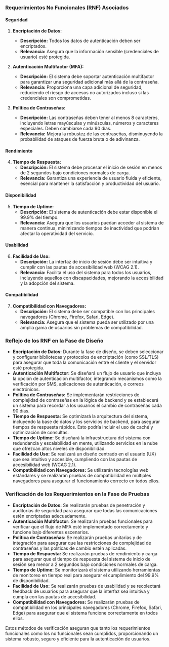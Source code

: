 ### Requerimientos No Funcionales (RNF) Asociados

#### Seguridad

1. **Encriptación de Datos:**
   - **Descripción:** Todos los datos de autenticación deben ser encriptados.
   - **Relevancia:** Asegura que la información sensible (credenciales de usuario) esté protegida.

2. **Autenticación Multifactor (MFA):**
   - **Descripción:** El sistema debe soportar autenticación multifactor para garantizar una seguridad adicional más allá de la contraseña.
   - **Relevancia:** Proporciona una capa adicional de seguridad, reduciendo el riesgo de accesos no autorizados incluso si las credenciales son comprometidas.

3. **Política de Contraseñas:**
   - **Descripción:** Las contraseñas deben tener al menos 8 caracteres, incluyendo letras mayúsculas y minúsculas, números y caracteres especiales. Deben cambiarse cada 90 días.
   - **Relevancia:** Mejora la robustez de las contraseñas, disminuyendo la probabilidad de ataques de fuerza bruta o de adivinanza.

#### Rendimiento

4. **Tiempo de Respuesta:**
   - **Descripción:** El sistema debe procesar el inicio de sesión en menos de 2 segundos bajo condiciones normales de carga.
   - **Relevancia:** Garantiza una experiencia de usuario fluida y eficiente, esencial para mantener la satisfacción y productividad del usuario.

#### Disponibilidad

5. **Tiempo de Uptime:**
   - **Descripción:** El sistema de autenticación debe estar disponible el 99.9% del tiempo.
   - **Relevancia:** Asegura que los usuarios puedan acceder al sistema de manera continua, minimizando tiempos de inactividad que podrían afectar la operatividad del servicio.

#### Usabilidad

6. **Facilidad de Uso:**
   - **Descripción:** La interfaz de inicio de sesión debe ser intuitiva y cumplir con las pautas de accesibilidad web (WCAG 2.1).
   - **Relevancia:** Facilita el uso del sistema para todos los usuarios, incluyendo aquellos con discapacidades, mejorando la accesibilidad y la adopción del sistema.

#### Compatibilidad

7. **Compatibilidad con Navegadores:**
   - **Descripción:** El sistema debe ser compatible con los principales navegadores (Chrome, Firefox, Safari, Edge).
   - **Relevancia:** Asegura que el sistema pueda ser utilizado por una amplia gama de usuarios sin problemas de compatibilidad.

### Reflejo de los RNF en la Fase de Diseño

- **Encriptación de Datos:** Durante la fase de diseño, se deben seleccionar y configurar bibliotecas y protocolos de encriptación (como SSL/TLS) para asegurar que toda la comunicación entre el cliente y el servidor esté protegida.
- **Autenticación Multifactor:** Se diseñará un flujo de usuario que incluya la opción de autenticación multifactor, integrando mecanismos como la verificación por SMS, aplicaciones de autenticación, o correos electrónicos.
- **Política de Contraseñas:** Se implementarán restricciones de complejidad de contraseñas en la lógica de backend y se establecerá un sistema para recordar a los usuarios el cambio de contraseñas cada 90 días.
- **Tiempo de Respuesta:** Se optimizará la arquitectura del sistema, incluyendo la base de datos y los servicios de backend, para asegurar tiempos de respuesta rápidos. Esto podría incluir el uso de caché y optimización de consultas.
- **Tiempo de Uptime:** Se diseñará la infraestructura del sistema con redundancia y escalabilidad en mente, utilizando servicios en la nube que ofrezcan altos niveles de disponibilidad.
- **Facilidad de Uso:** Se realizará un diseño centrado en el usuario (UX) que sea intuitivo y accesible, cumpliendo con las pautas de accesibilidad web (WCAG 2.1).
- **Compatibilidad con Navegadores:** Se utilizarán tecnologías web estándares y se realizarán pruebas de compatibilidad en múltiples navegadores para asegurar el funcionamiento correcto en todos ellos.

### Verificación de los Requerimientos en la Fase de Pruebas

- **Encriptación de Datos:** Se realizarán pruebas de penetración y auditorías de seguridad para asegurar que todas las comunicaciones estén encriptadas adecuadamente.
- **Autenticación Multifactor:** Se realizarán pruebas funcionales para verificar que el flujo de MFA esté implementado correctamente y funcione bajo diferentes escenarios.
- **Política de Contraseñas:** Se realizarán pruebas unitarias y de integración para asegurar que las restricciones de complejidad de contraseñas y las políticas de cambio estén aplicadas.
- **Tiempo de Respuesta:** Se realizarán pruebas de rendimiento y carga para asegurar que el tiempo de respuesta del sistema de inicio de sesión sea menor a 2 segundos bajo condiciones normales de carga.
- **Tiempo de Uptime:** Se monitorizará el sistema utilizando herramientas de monitoreo en tiempo real para asegurar el cumplimiento del 99.9% de disponibilidad.
- **Facilidad de Uso:** Se realizarán pruebas de usabilidad y se recolectará feedback de usuarios para asegurar que la interfaz sea intuitiva y cumpla con las pautas de accesibilidad.
- **Compatibilidad con Navegadores:** Se realizarán pruebas de compatibilidad en los principales navegadores (Chrome, Firefox, Safari, Edge) para asegurar que el sistema funcione correctamente en todos ellos.

Estos métodos de verificación aseguran que tanto los requerimientos funcionales como los no funcionales sean cumplidos, proporcionando un sistema robusto, seguro y eficiente para la autenticación de usuarios.